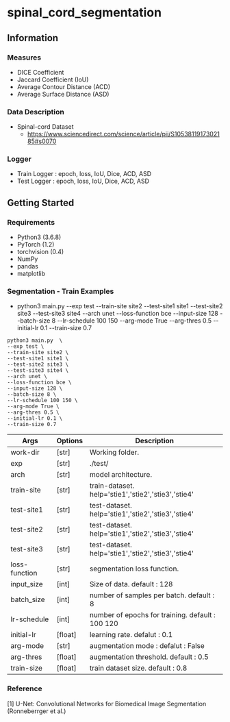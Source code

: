 # spinal_cord_segmentation


## Information
### Measures

- DICE Coefficient
- Jaccard Coefficient (IoU)
- Average Contour Distance (ACD)
- Average Surface Distance (ASD)

### Data Description 
- Spinal-cord Dataset
  - https://www.sciencedirect.com/science/article/pii/S1053811917302185#s0070


### Logger
- Train Logger       : epoch, loss, IoU, Dice, ACD, ASD
- Test Logger        : epoch, loss, IoU, Dice, ACD, ASD


## Getting Started
### Requirements
- Python3 (3.6.8)
- PyTorch (1.2)
- torchvision (0.4)
- NumPy
- pandas
- matplotlib


### Segmentation - Train Examples
* python3 main.py  --exp test --train-site site2 --test-site1 site1 --test-site2 site3 --test-site3 site4 --arch unet --loss-function bce --input-size 128 --batch-size 8 --lr-schedule 100 150 --arg-mode True --arg-thres 0.5 --initial-lr 0.1 --train-size 0.7



```
python3 main.py  \
--exp test \
--train-site site2 \
--test-site1 site1 \
--test-site2 site3 \
--test-site3 site4 \
--arch unet \
--loss-function bce \
--input-size 128 \
--batch-size 8 \
--lr-schedule 100 150 \
--arg-mode True \
--arg-thres 0.5 \
--initial-lr 0.1 \
--train-size 0.7

```
| Args 	| Options 	| Description 	|
|---------|--------|----------------------------------------------------|
| work-dir |  [str] 	| Working folder. 	|
| exp 	| [str] 	| ./test/	|
| arch 	|  [str] 	| model architecture. |
| train-site 	|  [str] 	| train-dataset. help='stie1','stie2','stie3','stie4'|
| test-site1 	|  [str] 	| test-dataset. help='stie1','stie2','stie3','stie4'|
| test-site2  |  [str] 	| test-dataset. help='stie1','stie2','stie3','stie4'|
| test-site3	  |  [str] 	| test-dataset. help='stie1','stie2','stie3','stie4'|
| loss-function	  |  [str] 	| segmentation loss function. |
| input_size 	| [int] 	| Size of data. default : 128|
| batch_size 	| [int] 	| number of samples per batch. default : 8|
| lr-schedule | [int] 	| number of epochs for training. default : 100 120 |
| initial-lr 	| [float] 	| learning rate. defalut : 0.1	|
| arg-mode | [str] | augmentation mode :  defalut : False|
| arg-thres | [float] | augmentation threshold. default : 0.5|
| train-size| [float] | train dataset size. default : 0.8 |



### Reference
[1] U-Net: Convolutional Networks for Biomedical Image Segmentation (Ronneberrger et al.)






